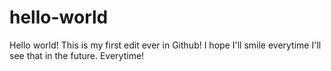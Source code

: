 # hello-world
Hello world!
This is my first edit ever in Github!
I hope I'll smile everytime I'll see that in the future.
Everytime!
